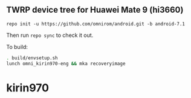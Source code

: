 ## TWRP device tree for Huawei Mate 9 (hi3660)

```
repo init -u https://github.com/omnirom/android.git -b android-7.1
```

Then run `repo sync` to check it out.

To build:

```sh
. build/envsetup.sh
lunch omni_kirin970-eng && mka recoveryimage
```
# kirin970
